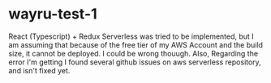 # wayru-test-1
React (Typescript) +  Redux
Serverless was tried to be implemented, but I am assuming that because of the free tier of my AWS Account and the build size, it cannot be deployed. I could be wrong thouugh.
Also, Regarding the error I'm getting I found several github issues on aws serverless repository, and isn't fixed yet.  

